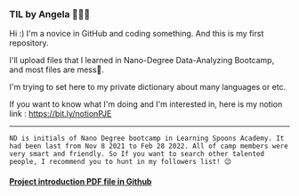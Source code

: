 ### TIL by Angela 🙋‍♀️💚
Hi :) I'm a novice in GitHub and coding something. And this is my first repository.

I'll upload files that I learned in Nano-Degree Data-Analyzing Bootcamp, and most files are mess🤣.

I'm trying to set here to my private dictionary about many languages or etc.

If you want to know what I'm doing and I'm interested in, here is my notion link : <https://bit.ly/notionPJE>


---
`ND is initials of Nano Degree bootcamp in Learning Spoons Academy. It had been last from Nov 8 2021 to Feb 28 2022. All of camp members were very smart and friendly. So If you want to search other talented people, I recommend you to hunt in my followers list! 😉`

#### [Project introduction PDF file in Github](https://github.com/Angela-Park-JE/TIL_in_NanoDegree/blob/f09625f3ec738dfc5d71c4aa3f945d595de0d7c3/bootcampproject-part-2025.pdf)
